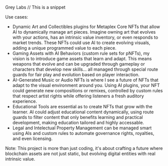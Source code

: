 Grey Labs // This is a snippet

Use cases:
- Dynamic Art and Collectibles plugins for Metaplex Core NFTs that allow AI to dynamically manage art pieces. Imagine owning art that evolves with your actions, has an intrinsic value inventory, or even responds to market trends. These NFTs could use AI to create evolving visuals, adding a unique programmed value to each piece.
- Gaming Assets with AI Behaviors (custom rule sets for pNFTs), my vision is to introduce game assets that learn and adapt. This means weapons that evolve and can be upgraded through gameplay or characters that develop new skills... all managed through special route guards for fair play and evolution based on player interaction.
- AI-Generated Music or Audio NFTs is where I see a future of NFTs that adapt to the visual environment around you. Using AI plugins, your NFT could generate new compositions or remixes, controlled by custom rules that respect artist rights while offering listeners a fresh auditory experience.
- Educational Tools are essential as to create NFTs that grow with the learner. AI could adjust educational content dynamically, using route guards to filter content that only benefits learning and practical development, making education tailored and highly accessable.
- Legal and Intelectual Property Management can be managed smart using AIs and custom rules to automate governance rights, royalties, and even licensing.

Note: This project is more than just coding, it's about crafting a future where blockchain assets are not just static, but evolving digital entities with real intrinsic value. 
